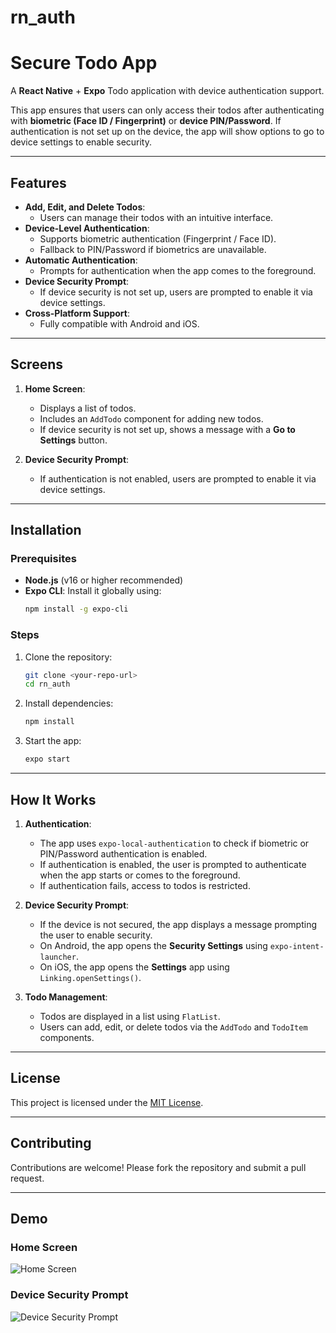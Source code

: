 # rn_auth

# Secure Todo App

A **React Native** + **Expo** Todo application with device authentication support.

This app ensures that users can only access their todos after authenticating with **biometric (Face ID / Fingerprint)** or **device PIN/Password**. If authentication is not set up on the device, the app will show options to go to device settings to enable security.

---

## Features

- **Add, Edit, and Delete Todos**:
  - Users can manage their todos with an intuitive interface.
- **Device-Level Authentication**:
  - Supports biometric authentication (Fingerprint / Face ID).
  - Fallback to PIN/Password if biometrics are unavailable.
- **Automatic Authentication**:
  - Prompts for authentication when the app comes to the foreground.
- **Device Security Prompt**:
  - If device security is not set up, users are prompted to enable it via device settings.
- **Cross-Platform Support**:
  - Fully compatible with Android and iOS.

---

## Screens

1. **Home Screen**:
   - Displays a list of todos.
   - Includes an `AddTodo` component for adding new todos.
   - If device security is not set up, shows a message with a **Go to Settings** button.

2. **Device Security Prompt**:
   - If authentication is not enabled, users are prompted to enable it via device settings.

---

## Installation

### Prerequisites

- **Node.js** (v16 or higher recommended)
- **Expo CLI**: Install it globally using:
  ```bash
  npm install -g expo-cli
  ```

### Steps

1. Clone the repository:

   ```bash
   git clone <your-repo-url>
   cd rn_auth
   ```

2. Install dependencies:

   ```bash
   npm install
   ```

3. Start the app:

   ```bash
   expo start
   ```

---

## How It Works

1. **Authentication**:
   - The app uses `expo-local-authentication` to check if biometric or PIN/Password authentication is enabled.
   - If authentication is enabled, the user is prompted to authenticate when the app starts or comes to the foreground.
   - If authentication fails, access to todos is restricted.

2. **Device Security Prompt**:
   - If the device is not secured, the app displays a message prompting the user to enable security.
   - On Android, the app opens the **Security Settings** using `expo-intent-launcher`.
   - On iOS, the app opens the **Settings** app using `Linking.openSettings()`.

3. **Todo Management**:
   - Todos are displayed in a list using `FlatList`.
   - Users can add, edit, or delete todos via the `AddTodo` and `TodoItem` components.

---

## License

This project is licensed under the [MIT License](LICENSE).

---

## Contributing

Contributions are welcome! Please fork the repository and submit a pull request.

---

## Demo

### Home Screen
![Home Screen](path-to-screenshot.png)

### Device Security Prompt
![Device Security Prompt](path-to-screenshot.png)